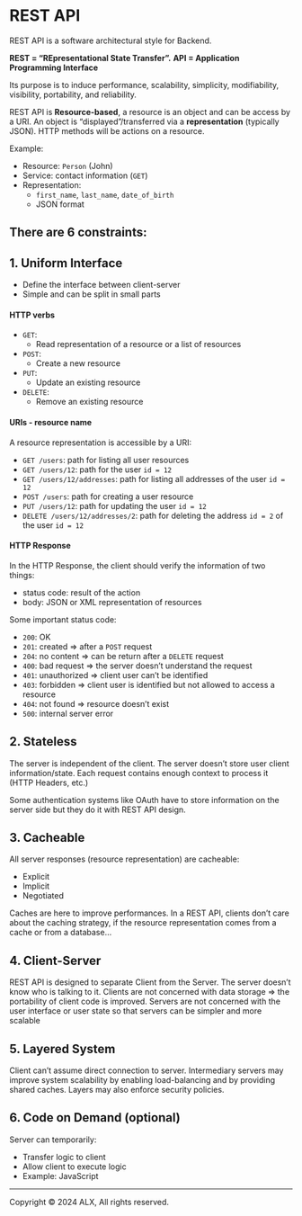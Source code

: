 REST API
========

REST API is a software architectural style for Backend.

**REST = “REpresentational State Transfer”.** **API = Application Programming Interface**

Its purpose is to induce performance, scalability, simplicity, modifiability, visibility, portability, and reliability.

REST API is **Resource-based**, a resource is an object and can be access by a URI. An object is “displayed”/transferred via a **representation** (typically JSON). HTTP methods will be actions on a resource.

Example:

*   Resource: `Person` (John)
*   Service: contact information (`GET`)
*   Representation:
    *   `first_name`, `last_name`, `date_of_birth`
    *   JSON format

There are 6 constraints:
------------------------

1\. Uniform Interface
---------------------

*   Define the interface between client-server
*   Simple and can be split in small parts

#### HTTP verbs

*   `GET`:
    *   Read representation of a resource or a list of resources
*   `POST`:
    *   Create a new resource
*   `PUT`:
    *   Update an existing resource
*   `DELETE`:
    *   Remove an existing resource

#### URIs - resource name

A resource representation is accessible by a URI:

*   `GET /users`: path for listing all user resources
*   `GET /users/12`: path for the user `id = 12`
*   `GET /users/12/addresses`: path for listing all addresses of the user `id = 12`
*   `POST /users`: path for creating a user resource
*   `PUT /users/12`: path for updating the user `id = 12`
*   `DELETE /users/12/addresses/2`: path for deleting the address `id = 2` of the user `id = 12`

#### HTTP Response

In the HTTP Response, the client should verify the information of two things:

*   status code: result of the action
*   body: JSON or XML representation of resources

Some important status code:

*   `200`: OK
*   `201`: created => after a `POST` request
*   `204`: no content => can be return after a `DELETE` request
*   `400`: bad request => the server doesn’t understand the request
*   `401`: unauthorized => client user can’t be identified
*   `403`: forbidden => client user is identified but not allowed to access a resource
*   `404`: not found => resource doesn’t exist
*   `500`: internal server error

2\. Stateless
-------------

The server is independent of the client. The server doesn’t store user client information/state. Each request contains enough context to process it (HTTP Headers, etc.)

Some authentication systems like OAuth have to store information on the server side but they do it with REST API design.

3\. Cacheable
-------------

All server responses (resource representation) are cacheable:

*   Explicit
*   Implicit
*   Negotiated

Caches are here to improve performances. In a REST API, clients don’t care about the caching strategy, if the resource representation comes from a cache or from a database…

4\. Client-Server
-----------------

REST API is designed to separate Client from the Server. The server doesn’t know who is talking to it. Clients are not concerned with data storage => the portability of client code is improved. Servers are not concerned with the user interface or user state so that servers can be simpler and more scalable

5\. Layered System
------------------

Client can’t assume direct connection to server. Intermediary servers may improve system scalability by enabling load-balancing and by providing shared caches. Layers may also enforce security policies.

6\. Code on Demand (optional)
-----------------------------

Server can temporarily:

*   Transfer logic to client
*   Allow client to execute logic
*   Example: JavaScript

-----

Copyright © 2024 ALX, All rights reserved.
